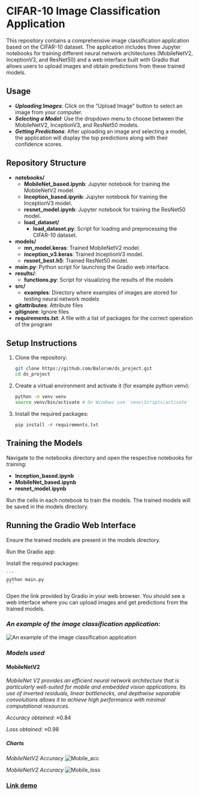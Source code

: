 # CIFAR-10 Image Classification Application

This repository contains a comprehensive image classification application based on the CIFAR-10 dataset. The application includes three Jupyter notebooks for training different neural network architectures (MobileNetV2, InceptionV3, and ResNet50) and a web interface built with Gradio that allows users to upload images and obtain predictions from these trained models.

## Usage

- **_Uploading Images_**: Click on the "Upload Image" button to select an image from your computer.
- **_Selecting a Model_**: Use the dropdown menu to choose between the MobileNetV2, InceptionV3, and ResNet50 models.
- **_Getting Predictions_**: After uploading an image and selecting a model, the application will display the top predictions along with their confidence scores.

## Repository Structure

- **notebooks/**
  - **MobileNet_based.ipynb**: Jupyter notebook for training the MobileNetV2 model.
  - **Inception_based.ipynb**: Jupyter notebook for training the InceptionV3 model.
  - **resnet_model.ipynb**: Jupyter notebook for training the ResNet50 model.
  - **load_dataset/**
    - **load_dataset.py**: Script for loading and preprocessing the CIFAR-10 dataset.
- **models/**
  - **mn_model.keras**: Trained MobileNetV2 model.
  - **inception_v3.keras**: Trained InceptionV3 model.
  - **resnet_best.h5**: Trained ResNet50 model.
- **main.py**: Python script for launching the Gradio web interface.
- **results/**:
  - **functions.py**: Script for visualizing the results of the models
- **src/**
  - **examples**: Directory where examples of images are stored for testing neural network models
- **gitattributes**: Attribute files
- **gitignore**: Ignore files
- **requirements.txt**: A file with a list of packages for the correct operation of the program

## Setup Instructions

1. Clone the repository:

   ```bash
   git clone https://github.com/Balorum/ds_project.git
   cd ds_project
   ```

2. Create a virtual environment and activate it (for example python venv):

   ```bash
   python -m venv venv
   source venv/bin/activate # On Windows use `venv\Scripts\activate`
   ```

3. Install the required packages:

   ```
   pip install -r requirements.txt
   ```

## Training the Models

Navigate to the notebooks directory and open the respective notebooks for training:

- **Inception_based.ipynb**
- **MobileNet_based.ipynb**
- **resnet_model.ipynb**

Run the cells in each notebook to train the models. The trained models will be saved in the models directory.

## Running the Gradio Web Interface

Ensure the trained models are present in the models directory.

Run the Gradio app:

Install the required packages:

    ```
    python main.py
    ```

Open the link provided by Gradio in your web browser. You should see a web interface where you can upload images and get predictions from the trained models.

### _An example of the image classification application:_

![An example of the image classification application](https://res.cloudinary.com/dtjnagvw1/image/upload/v1718464282/ds_project/example_ipsko3.png)

### **_Models used_**

#### MobileNetV2

_MobileNet V2 provides an efficient neural network architecture that is particularly well-suited for mobile and embedded vision applications. Its use of inverted residuals, linear bottlenecks, and depthwise separable convolutions allows it to achieve high performance with minimal computational resources._

_Accuracy obtained:_ ≈0.84

_Loss obtained:_ ≈0.98

##### Charts

_MobileNetV2 Accuracy_
![Mobile_acc](https://res.cloudinary.com/dtjnagvw1/image/upload/v1718630103/ds_project/accuracy_mobilenet.png)

_MobileNetV2 Accuracy_
![Mobile_loss](https://res.cloudinary.com/dtjnagvw1/image/upload/v1718630265/ds_project/loss_mobilenet.png)

### [**Link demo**](https://huggingface.co/spaces/the10or/class_pic)
